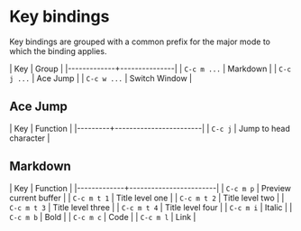 # Key bindings #

Key bindings are grouped with a common prefix for the major mode to which the binding applies.

| Key         | Group         |
|-------------+---------------|
| `C-c m ...` | Markdown      |
| `C-c j ...` | Ace Jump      |
| `C-c w ...` | Switch Window |

## Ace Jump ##

| Key     | Function               |
|---------+------------------------|
| `C-c j` | Jump to head character |


## Markdown ##

| Key         | Function               |
|-------------+------------------------|
| `C-c m p`   | Preview current buffer |
| `C-c m t 1` | Title level one        |
| `C-c m t 2` | Title level two        |
| `C-c m t 3` | Title level three      |
| `C-c m t 4` | Title level four       |
| `C-c m i`   | Italic                 |
| `C-c m b`   | Bold                   |
| `C-c m c`   | Code                   |
| `C-c m l`   | Link                   |
